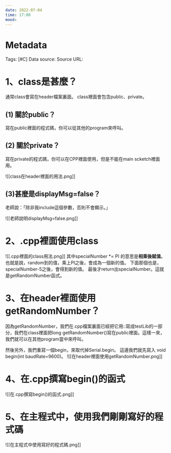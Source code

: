 ```yaml
---
date: 2022-07-04
time: 17:00
mood:
---
```

# Metadata
Tags: [#C]
Data source: 
Source URL: []()



# 1、class是甚麼？
通常class會寫在header檔案裏面。
class裡面會包含public、private。

## (1) 關於public？
寫在public裡面的程式碼，你可以從其他的program來呼叫。

## (2) 關於private？
寫在private的程式碼，你可以在CPP裡面使用，但是不能在main scketch裡面用。

![[class在header裡面的用法.png]]

## (3)甚麼是displayMsg=false？
老師說：「除非我include這個參數，否則不會顯示。」

![[老師說明displayMsg=false.png]]

# 2、.cpp裡面使用class
![[.cpp裡面的class用法.png]]
其中specialNumber \*= PI 的意思是**相乘後賦值**。也就是說，random到的值，乘上PI之後，會成為一個新的值。
下面那個也是，specialNumber-5之後，會得到新的值。
最後才return出specialNumber。這就是getRandomNumber函式。

# 3、在header裡面使用getRandomNumber？
因為getRandomNumber，我們在.cpp檔案裏面已經把它用::寫成testLib的一部分，我們在class裡面把long getRandomNumber()寫在public裡面。這樣一來，我們就可以在其他program當中來呼叫。

然後另外，我們重寫一個begin，來取代掉Serial.begin。
這邊我們就先寫入 void begin(int baudRate=9600)。
![[在header裡面使用getRandomNumber.png]]

# 4、在.cpp撰寫begin()的函式
![[在.cpp撰寫begin()的函式.png]]

# 5、在主程式中，使用我們剛剛寫好的程式碼
![[在主程式中使用寫好的程式碼.png]]